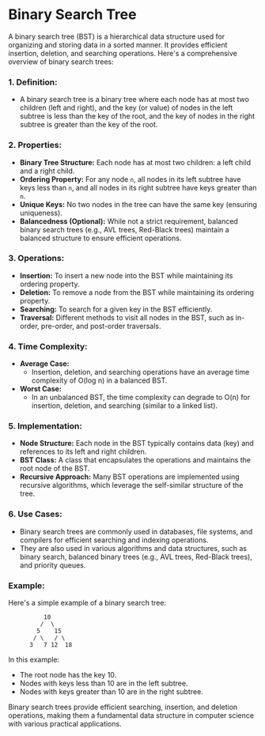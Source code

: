 # Binary Search Tree
A binary search tree (BST) is a hierarchical data structure used for organizing and storing data in a sorted manner. It provides efficient insertion, deletion, and searching operations. Here's a comprehensive overview of binary search trees:

### 1. Definition:
- A binary search tree is a binary tree where each node has at most two children (left and right), and the key (or value) of nodes in the left subtree is less than the key of the root, and the key of nodes in the right subtree is greater than the key of the root.

### 2. Properties:
- **Binary Tree Structure:** Each node has at most two children: a left child and a right child.
- **Ordering Property:** For any node `n`, all nodes in its left subtree have keys less than `n`, and all nodes in its right subtree have keys greater than `n`.
- **Unique Keys:** No two nodes in the tree can have the same key (ensuring uniqueness).
- **Balancedness (Optional):** While not a strict requirement, balanced binary search trees (e.g., AVL trees, Red-Black trees) maintain a balanced structure to ensure efficient operations.

### 3. Operations:
- **Insertion:** To insert a new node into the BST while maintaining its ordering property.
- **Deletion:** To remove a node from the BST while maintaining its ordering property.
- **Searching:** To search for a given key in the BST efficiently.
- **Traversal:** Different methods to visit all nodes in the BST, such as in-order, pre-order, and post-order traversals.

### 4. Time Complexity:
- **Average Case:**
    - Insertion, deletion, and searching operations have an average time complexity of O(log n) in a balanced BST.
- **Worst Case:**
    - In an unbalanced BST, the time complexity can degrade to O(n) for insertion, deletion, and searching (similar to a linked list).

### 5. Implementation:
- **Node Structure:** Each node in the BST typically contains data (key) and references to its left and right children.
- **BST Class:** A class that encapsulates the operations and maintains the root node of the BST.
- **Recursive Approach:** Many BST operations are implemented using recursive algorithms, which leverage the self-similar structure of the tree.

### 6. Use Cases:
- Binary search trees are commonly used in databases, file systems, and compilers for efficient searching and indexing operations.
- They are also used in various algorithms and data structures, such as binary search, balanced binary trees (e.g., AVL trees, Red-Black trees), and priority queues.

### Example:
Here's a simple example of a binary search tree:

```
          10
         /  \
        5    15
       / \   / \
      3   7 12  18
```

In this example:
- The root node has the key 10.
- Nodes with keys less than 10 are in the left subtree.
- Nodes with keys greater than 10 are in the right subtree.

Binary search trees provide efficient searching, insertion, and deletion operations, making them a fundamental data structure in computer science with various practical applications.